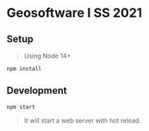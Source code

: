 # Geosoftware I SS 2021

## Setup

> Using Node 14+

```sh
npm install
```

## Development

```sh
npm start
```

> It will start a web server with hot reload.
